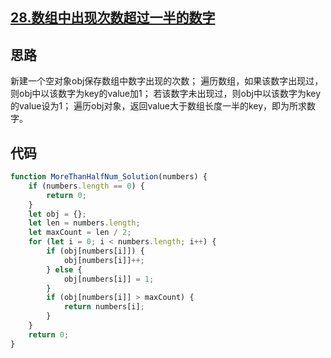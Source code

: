 ## [28.数组中出现次数超过一半的数字](https://www.nowcoder.com/practice/e8a1b01a2df14cb2b228b30ee6a92163?tpId=13&tqId=11181&rp=2&ru=/ta/coding-interviews&qru=/ta/coding-interviews/question-ranking)

## 思路
新建一个空对象obj保存数组中数字出现的次数；
遍历数组，如果该数字出现过，则obj中以该数字为key的value加1；
若该数字未出现过，则obj中以该数字为key的value设为1；
遍历obj对象，返回value大于数组长度一半的key，即为所求数字。

## 代码
```js
function MoreThanHalfNum_Solution(numbers) {
    if (numbers.length == 0) {
        return 0;
    }
    let obj = {};
    let len = numbers.length;
    let maxCount = len / 2;
    for (let i = 0; i < numbers.length; i++) {
        if (obj[numbers[i]]) {
            obj[numbers[i]]++;
        } else {
            obj[numbers[i]] = 1;
        }
        if (obj[numbers[i]] > maxCount) {
            return numbers[i];
        }
    }
    return 0;
}
```